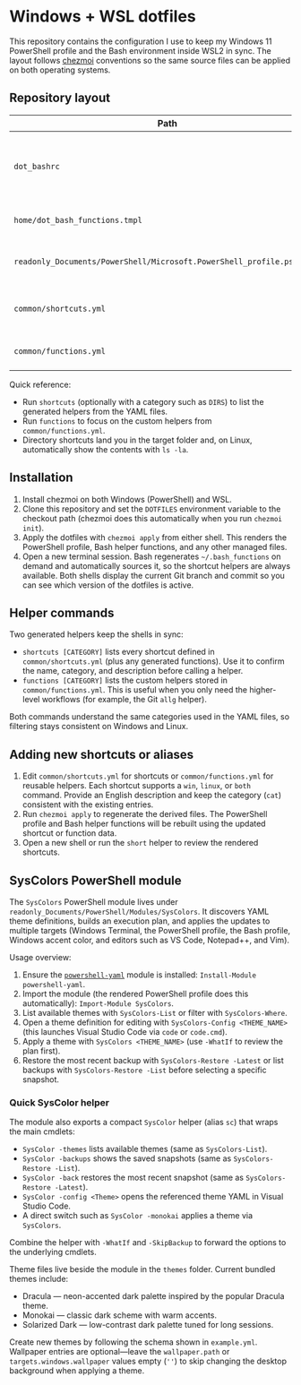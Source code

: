# Windows + WSL dotfiles

This repository contains the configuration I use to keep my Windows 11 PowerShell
profile and the Bash environment inside WSL2 in sync. The layout follows
[chezmoi](https://www.chezmoi.io/) conventions so the same source files can be
applied on both operating systems.

## Repository layout

| Path | Purpose |
| --- | --- |
| `dot_bashrc` | Bash profile applied in WSL. Detects the dotfiles directory, refreshes the checkout with `chezmoi update`, renders helper functions, and sources shared shortcuts. |
| `home/dot_bash_functions.tmpl` | chezmoi template that turns the shared shortcut definitions into Bash functions. |
| `readonly_Documents/PowerShell/Microsoft.PowerShell_profile.ps1.tmpl` | PowerShell profile template. chezmoi renders the final `Microsoft.PowerShell_profile.ps1` on Windows. |
| `common/shortcuts.yml` | Single source of truth for helper commands and directory shortcuts that are rendered for both shells. |
| `common/functions.yml` | Shared function definitions (for example, Git helpers) that are rendered alongside the shortcuts. |

Quick reference:

- Run `shortcuts` (optionally with a category such as `DIRS`) to list the generated helpers from the YAML files.
- Run `functions` to focus on the custom helpers from `common/functions.yml`.
- Directory shortcuts land you in the target folder and, on Linux, automatically show the contents with `ls -la`.

## Installation

1. Install chezmoi on both Windows (PowerShell) and WSL.
2. Clone this repository and set the `DOTFILES` environment variable to the
   checkout path (chezmoi does this automatically when you run `chezmoi init`).
3. Apply the dotfiles with `chezmoi apply` from either shell. This renders the
   PowerShell profile, Bash helper functions, and any other managed files.
4. Open a new terminal session. Bash regenerates `~/.bash_functions` on demand
   and automatically sources it, so the shortcut helpers are always available.
   Both shells display the current Git branch and commit so you can see which
   version of the dotfiles is active.

## Helper commands

Two generated helpers keep the shells in sync:

- `shortcuts [CATEGORY]` lists every shortcut defined in `common/shortcuts.yml` (plus any generated functions). Use it to confirm the name, category, and description before calling a helper.
- `functions [CATEGORY]` lists the custom helpers stored in `common/functions.yml`. This is useful when you only need the higher-level workflows (for example, the Git `allg` helper).

Both commands understand the same categories used in the YAML files, so filtering stays consistent on Windows and Linux.

## Adding new shortcuts or aliases

1. Edit `common/shortcuts.yml` for shortcuts or `common/functions.yml` for
   reusable helpers. Each shortcut supports a `win`, `linux`, or `both`
   command. Provide an English description and keep the category (`cat`)
   consistent with the existing entries.
2. Run `chezmoi apply` to regenerate the derived files. The PowerShell profile
   and Bash helper functions will be rebuilt using the updated shortcut or
   function data.
3. Open a new shell or run the `short` helper to review the rendered shortcuts.


## SysColors PowerShell module

The `SysColors` PowerShell module lives under `readonly_Documents/PowerShell/Modules/SysColors`.
It discovers YAML theme definitions, builds an execution plan, and applies the updates to
multiple targets (Windows Terminal, the PowerShell profile, the Bash profile, Windows accent
color, and editors such as VS Code, Notepad++, and Vim).

Usage overview:

1. Ensure the [`powershell-yaml`](https://www.powershellgallery.com/packages/powershell-yaml)
   module is installed: `Install-Module powershell-yaml`.
2. Import the module (the rendered PowerShell profile does this automatically):
   `Import-Module SysColors`.
3. List available themes with `SysColors-List` or filter with `SysColors-Where`.
4. Open a theme definition for editing with `SysColors-Config <THEME_NAME>` (this launches
   Visual Studio Code via `code` or `code.cmd`).
5. Apply a theme with `SysColors <THEME_NAME>` (use `-WhatIf` to review the plan first).
6. Restore the most recent backup with `SysColors-Restore -Latest` or list backups
   with `SysColors-Restore -List` before selecting a specific snapshot.

### Quick SysColor helper

The module also exports a compact `SysColor` helper (alias `sc`) that wraps the
main cmdlets:

- `SysColor -themes` lists available themes (same as `SysColors-List`).
- `SysColor -backups` shows the saved snapshots (same as `SysColors-Restore -List`).
- `SysColor -back` restores the most recent snapshot (same as `SysColors-Restore -Latest`).
- `SysColor -config <Theme>` opens the referenced theme YAML in Visual Studio Code.
- A direct switch such as `SysColor -monokai` applies a theme via `SysColors`.

Combine the helper with `-WhatIf` and `-SkipBackup` to forward the options to the
underlying cmdlets.

Theme files live beside the module in the `themes` folder. Current bundled themes include:

- Dracula — neon-accented dark palette inspired by the popular Dracula theme.
- Monokai — classic dark scheme with warm accents.
- Solarized Dark — low-contrast dark palette tuned for long sessions.

Create new themes by
following the schema shown in `example.yml`. Wallpaper entries are optional—leave
the `wallpaper.path` or `targets.windows.wallpaper` values empty (`''`) to skip
changing the desktop background when applying a theme.
